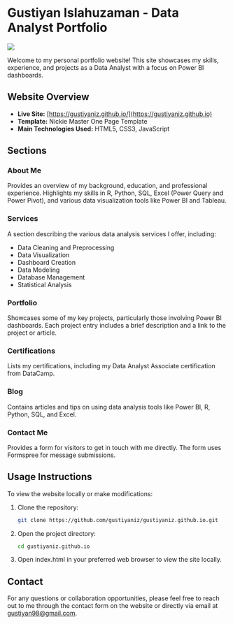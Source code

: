 # Gustiyan Islahuzaman - Data Analyst Portfolio

![](https://komarev.com/ghpvc/?username=gustiyaniz)

Welcome to my personal portfolio website! This site showcases my skills, experience, and projects as a Data Analyst with a focus on Power BI dashboards. 

## Website Overview

- **Live Site:** [https://gustiyaniz.github.io/](https://gustiyaniz.github.io)
- **Template:** Nickie Master One Page Template
- **Main Technologies Used:** HTML5, CSS3, JavaScript

## Sections

### About Me
Provides an overview of my background, education, and professional experience. Highlights my skills in R, Python, SQL, Excel (Power Query and Power Pivot), and various data visualization tools like Power BI and Tableau.

### Services
A section describing the various data analysis services I offer, including:
- Data Cleaning and Preprocessing
- Data Visualization
- Dashboard Creation
- Data Modeling
- Database Management
- Statistical Analysis

### Portfolio
Showcases some of my key projects, particularly those involving Power BI dashboards. Each project entry includes a brief description and a link to the project or article.

### Certifications
Lists my certifications, including my Data Analyst Associate certification from DataCamp.

### Blog
Contains articles and tips on using data analysis tools like Power BI, R, Python, SQL, and Excel.

### Contact Me
Provides a form for visitors to get in touch with me directly. The form uses Formspree for message submissions.

## Usage Instructions

To view the website locally or make modifications:
1. Clone the repository:
   ```bash
   git clone https://github.com/gustiyaniz/gustiyaniz.github.io.git
2. Open the project directory:
   ```bash
   cd gustiyaniz.github.io
3. Open index.html in your preferred web browser to view the site locally.

## Contact

For any questions or collaboration opportunities, please feel free to reach out to me through the contact form on the website or directly via email at gustiyan98@gmail.com.
